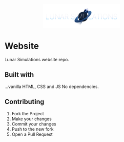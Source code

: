 <img src="./lunar_sim_banner.png" style="width: 50%; margin-left: 50%; transform: translateX(-50%)">

# Website
Lunar Simulations website repo.

## Built with
...vanilla HTML, CSS and JS
No dependencies.

## Contributing
1. Fork the Project
2. Make your changes
3. Commit your changes
4. Push to the new fork
5. Open a Pull Request